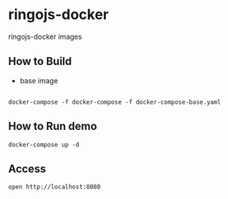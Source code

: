 # ringojs-docker

ringojs-docker images

## How to Build

* base image

```code

docker-compose -f docker-compose -f docker-compose-base.yaml
```

## How to Run demo

```code
docker-compose up -d
```

## Access

```code
open http://localhost:8080
```